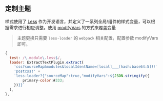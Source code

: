 ## 定制主题

样式使用了 [Less](http://lesscss.org/) 作为开发语言，并定义了一系列全局/组件的样式变量，可以根据需求进行相应调整。使用 [modifyVars](http://lesscss.org/usage/#using-less-in-the-browser-modify-variables) 的方式来覆盖变量

> 主题更换只需要 `less-loader` 的 `webpack` 相关配置，配置参数 modifyVars即可。

```js
{
  test: /\.module\.less$/,
  loader: ExtractTextPlugin.extract(
    'css?sourceMap&modules&localIdentName=[local]___[hash:base64:5]!!' +
    'postcss!' +
    `less-loader?{"sourceMap":true,"modifyVars":${JSON.stringify({
        primary-color:#333;
    })}}`
  ),
},
```